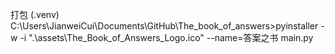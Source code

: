 打包
(.venv) C:\Users\JianweiCui\Documents\GitHub\The_book_of_answers>pyinstaller -w -i ".\\assets\\The_Book_of_Answers_Logo.ico" --name=答案之书 main.py